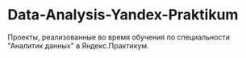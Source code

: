 # Data-Analysis-Yandex-Praktikum
Проекты, реализованные во время обучения по специальности "Аналитик данных" в Яндекс.Практикум.
